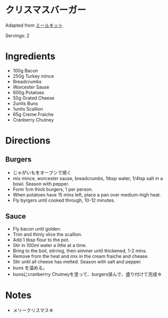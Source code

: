 # クリスマスバーガー

Adapted from [ミールキット](#)

Servings: 2

# Ingredients
- 100g Bacon
- 250g Turkey mince
- Breadcrumbs
- Worcester Sause
- 600g Potatoes
- 50g Grated Cheese
- 2units Buns
- 1units Scallion
- 65g Creme Fraiche
- Cranberry Chutney

# Directions
## Burgers
- じゃがいもをオーブンで焼く
- mix mince, worcester sause, breadcrumbs, 1tbsp water, 1/4tsp salt in a bowl. Season with pepper.
- Form 1cm thick burgers, 1 per person.
- When potatoes have 15 mins left, place a pan over medium-high heat.
- Fly byrgers until cooked through, 10-12 minutes.
## Sauce
- Fly bacon until golden.
- Trim and thinly slice the scallion.
- Add 1 tbsp flour to the pot.
- Stir in 100ml water a little at a time.
- Bring to the boil, stirring, then simmer until thickened, 1-2 mins.
- Remove from the heat and mix in the cream fraiche and chease.
- Stir until all cheese has melted. Season with salt and pepper.
- buns を温める。
- bunsにcranberrry Chutneyを塗って、burgers挟んで、盛り付けて完成☆

# Notes
- メリークリスマス☆
